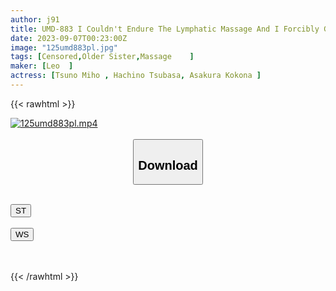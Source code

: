 ```yaml
---
author: j91
title: UMD-883 I Couldn't Endure The Lymphatic Massage And I Forcibly Groped My Beautiful Older Sister's Body, And It Seems That I Feel It, So When I Asked For It, She Let Me Do It! ! Five
date: 2023-09-07T00:23:00Z
image: "125umd883pl.jpg"
tags: [Censored,Older Sister,Massage	]
maker: [Leo  ]
actress: [Tsuno Miho , Hachino Tsubasa, Asakura Kokona ]
---
```



{{< rawhtml >}}

<div class="video" data-videoid="l0Bo7VpWGjho7w">
    <a href="javascript:;">
        <img src="https://my.j91.asia/posts/125umd883pl/125umd883pl.jpg" width="WIDTH" height="HEIGHT" alt="125umd883pl.mp4" loading="lazy">
    </a>
</div>

<script type="text/javascript" src="https://j91.asia/asset/on-demand-st.js"></script>

<br>
  <link rel="stylesheet" href="https://j91.asia/asset/bs5.css">
  
  <center>
  <button class="btn btn-primary" type="button" data-bs-toggle="collapse" data-bs-target=".multi-collapse" aria-expanded="false" aria-controls="multiCollapseExample1 multiCollapseExample2"><h2>Download</h2></button></center>
</p>
<div class="row">
  <div class="col">
    <div class="collapse multi-collapse" id="multiCollapseExample1">
      <div class="card card-body">
	      	      <br>
<div class="buttons">  
<a href="https://streamtape.to/v/l0Bo7VpWGjho7w"><button class="btn-hover color-3"><i class="fa fa-download"></i> ST</button></a></div>
    </div>
  </div>
</div>
  <div class="col">
    <div class="collapse multi-collapse" id="multiCollapseExample2">
      <div class="card card-body">
	      <br>
<div class="buttons">
    <a href="https://wolfstream.tv/yi7lglb4tv9b"><button class="btn-hover color-9"><i class="fa fa-download"></i> WS</button></a></div>
<br><br>
      </div>
    </div>
  </div>
</div>

{{< /rawhtml >}}